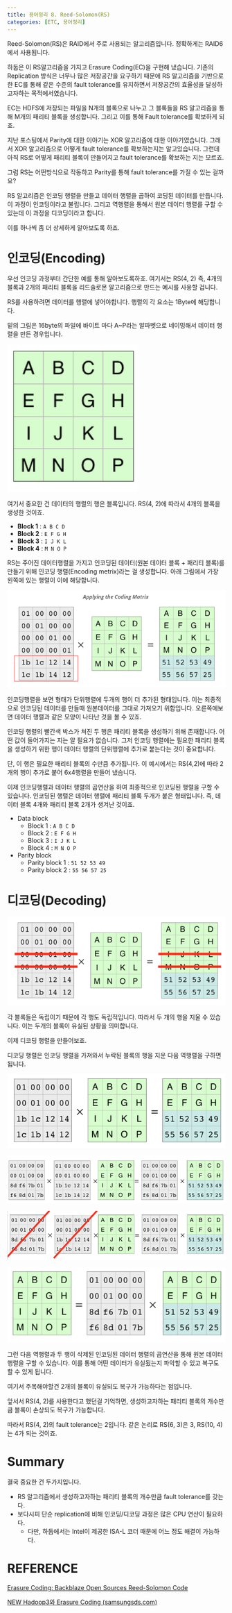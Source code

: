 ```yaml
---
title: 용어정리 8. Reed-Solomon(RS)
categories: [ETC, 용어정리]
---
```


Reed-Solomon(RS)은 RAID에서 주로 사용되는 알고리즘입니다. 정확하게는 RAID6에서 사용됩니다.

하둡은 이 RS알고리즘을 가지고 Erasure Coding(EC)을 구현해 냈습니다. 기존의 Replication 방식은 너무나 많은 저장공간을 요구하기 때문에 RS 알고리즘을 기반으로한 EC를 통해 같은 수준의 fault tolerance를 유지하면서 저장공간의 효율성을 달성하고자하는 목적에서였습니다.

EC는 HDFS에 저장되는 파일을 N개의 블록으로 나누고 그 블록들을 RS 알고리즘을 통해 M개의 패리티 블록을 생성합니다. 그리고 이를 통해 Fault tolerance를 확보하게 되죠.

지난 포스팅에서 Parity에 대한 이야기는 XOR 알고리즘에 대한 이야기였습니다. 그래서 XOR 알고리즘으로 어떻게 fault tolerance를 확보하는지는 알고있습니다. 그런데 아직 RS로 어떻게 패리티 블록이 만들어지고 fault tolerance를 확보하는 지는 모르죠.

그럼 RS는 어떤방식으로 작동하고 Parity를 통해 fault tolerance를 가질 수 있는 걸까요?

RS 알고리즘은 인코딩 행렬을 만들고 데이터 행렬을 곱하여 코딩된 데이터를 만듭니다. 이 과정이 인코딩이라고 불립니다. 그리고 역행렬을 통해서 원본 데이터 행렬를 구할 수 있는데 이 과정을 디코딩이라고 합니다.

이를 하나씩 좀 더 상세하게 알아보도록 하죠.

# 인코딩(Encoding)

우선 인코딩 과정부터 간단한 예를 통해 알아보도록하죠. 여기서는 RS(4, 2) 즉, 4개의 블록과 2개의 패리티 블록을 리드솔로몬 알고리즘으로 만드는 예시를 사용할 겁니다.

RS를 사용하려면 데이터를 행렬에 넣어야합니다. 행렬의 각 요소는 1Byte에 해당합니다.

밑의 그림은 16byte의 파일에 바이트 마다 A~P라는 알파벳으로 네이밍해서 데이터 행렬을 만든 경우입니다.

![RS1](/images/RS1.png)

여기서 중요한 건 데이터의 행렬의 행은 블록입니다. RS(4, 2)에 따라서 4개의 블록을 생성한 것이죠.

- **Block 1** : `A B C D`
- **Block 2** : `E F G H`
- **Block 3** : `I J K L`
- **Block 4** : `M N O P`

RS는 주어진 데이터행렬을 가지고 인코딩된 데이터(원본 데이터 블록 + 패리티 블록)를 만들기 위해 인코딩 행렬(Encoding metrix)라는 걸 생성합니다. 아래 그림에서 가장 왼쪽에 있는 행렬이 이에 해당합니다.

![RS2](/images/RS2.png)

인코딩행렬을 보면 형태가 단위행렬에 두개의 행이 더 추가된 형태입니다. 이는 최종적으로 인코딩된 데이터를 만들때 원본데이터를 그대로 가져오기 위함입니다. 오른쪽에보면 데이터 행렬과 같은 모양이 나타난 것을 볼 수 있죠.

인코딩 행렬의 빨간색 박스가 쳐진 두 행은 패리티 블록을 생성하기 위해 존재합니다. 어떤 값이 들어가지는 지는 알 필요가 없습니다. 그저 인코딩 행렬에는 필요한 패리티 블록을 생성하기 위한 행이 데이터 행렬의 단위행렬에 추가로 붙는다는 것이 중요합니다.

단, 이 행은 필요한 패리티 블록의 수만큼 추가됩니다. 이 예시에서는 RS(4,2)에 따라 2개의 행이 추가로 붙어 6x4행렬을 만들어 냈습니다.

이제 인코딩행렬과 데이터 행렬의 곱연산을 하여 최종적으로 인코딩된 행렬을 구할 수 있습니다. 인코딩된 행렬은 데이터 행렬에 패리티 블록 두개가 붙은 형태입니다. 즉, 데이터 블록 4개와 패리티 블록 2개가 생겨난 것이죠.

- Data block
    - Block 1 : `A B C D`
    - Block 2 : `E F G H`
    - Block 3 : `I J K L`
    - Block 4 : `M N O P`
- Parity block
    - Parity block 1 : `51 52 53 49`
    - Parity block 2 : `55 56 57 25`

# 디코딩(Decoding)

![RS3](/images/RS3.png)

각 블록들은 독립이기 때문에 각 행도 독립적입니다. 따라서 두 개의 행을 지울 수 있습니다. 이는 두개의 블록이 유실된 상황을 의미합니다.

이제 디코딩 행렬을 만들어보죠.

디코딩 행렬은 인코딩 행렬을 가져와서 누락된 블록의 행을 지운 다음 역행렬을 구하면 됩니다.

![RS4](/images/RS4.png)

![RS5](/images/RS5.png)

![RS6](/images/RS6.png)

![RS7](/images/RS7.png)

그런 다음 역행렬과 두 행이 삭제된 인코딩된 데이터 행렬의 곱연산을 통해 원본 데이터 행렬을 구할 수 있습니다. 이를 통해 어떤 데이터가 유실됬는지 파악할 수 있고 복구도 할 수 있게 됩니다.

여기서 주목해야할건 2개의 블록이 유실되도 복구가 가능하다는 점입니다.

앞서서 RS(4, 2)를 사용한다고 했던걸 기억하면, 생성하고자하는 패리티 블록의 개수만큼 블록이 손상되도 복구가 가능합니다.

따라서 RS(4, 2)의 fault tolerance는 2입니다. 같은 논리로 RS(6, 3)은 3, RS(10, 4)는 4가 되는 것이죠.

# Summary

결국 중요한 건 두가지입니다.

- RS 알고리즘에서 생성하고자하는 패리티 블록의 개수만큼 fault tolerance를 갖는다.
- 보다시피 단순 replication에 비해 인코딩/디코딩 과정은 많은 CPU 연산이 필요하다.
    - 다만, 하둡에서는 Intel이 제공한 ISA-L 코더 때문에 어느 정도 해결이 가능하다.

# REFERENCE

[Erasure Coding: Backblaze Open Sources Reed-Solomon Code](https://www.backblaze.com/blog/reed-solomon/)

[NEW Hadoop3와 Erasure Coding (samsungsds.com)](https://www.samsungsds.com/kr/insights/hadoop3-coding.html)
